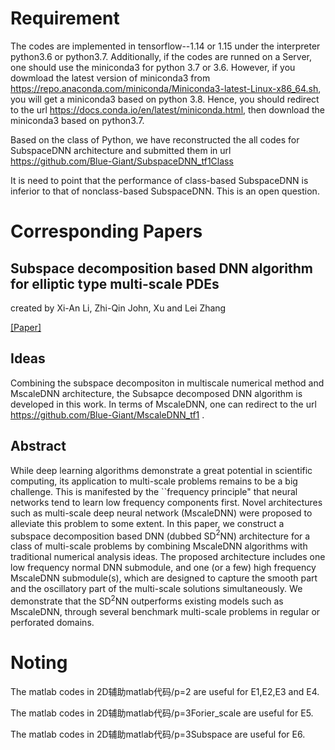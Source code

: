 # Requirement
The codes are implemented in tensorflow--1.14 or 1.15 under the interpreter python3.6 or python3.7. Additionally, if the codes are runned on a Server, one should use the miniconda3 for python 3.7 or 3.6. However, if you dowmload the latest version of miniconda3 from https://repo.anaconda.com/miniconda/Miniconda3-latest-Linux-x86_64.sh, you will get a miniconda3 based on python 3.8. Hence, you should redirect to the url https://docs.conda.io/en/latest/miniconda.html, then download the miniconda3 based on python3.7.

Based on the class of Python, we have reconstructed the all codes for SubspaceDNN architecture and submitted them in url https://github.com/Blue-Giant/SubspaceDNN_tf1Class

It is need to point that the performance of class-based SubspaceDNN is inferior to that of nonclass-based SubspaceDNN. This is an open question.

# Corresponding Papers

## Subspace decomposition based DNN algorithm for elliptic type multi-scale PDEs 
created by Xi-An Li, Zhi-Qin John, Xu and Lei Zhang

[[Paper]](https://arxiv.org/pdf/2112.06660.pdf)
## Ideas 
Combining the subspace decompositon in multiscale numerical method and MscaleDNN architecture, the Subsapce decomposed DNN algorithm is developed in this work. In terms of MscaleDNN, one can redirect to the url https://github.com/Blue-Giant/MscaleDNN_tf1 .

## Abstract
While deep learning algorithms demonstrate a great potential in scientific computing, its application to multi-scale problems remains to be a big challenge. This is manifested by the ``frequency principle"  that neural networks tend to learn low frequency components first. Novel architectures such as multi-scale deep neural network (MscaleDNN) were proposed to alleviate this problem to some extent. In this paper, we construct a subspace decomposition based DNN (dubbed SD$^2$NN) architecture for a class of multi-scale problems by combining MscaleDNN algorithms with traditional numerical analysis ideas. The proposed architecture includes one low frequency normal DNN submodule, and one (or a few) high frequency MscaleDNN submodule(s), which are designed to capture the smooth part and the oscillatory part of the multi-scale solutions simultaneously. We demonstrate that the SD$^2$NN outperforms existing models such as MscaleDNN, through several benchmark multi-scale problems in regular or perforated domains.

# Noting
The matlab codes in 2D辅助matlab代码/p=2 are useful for E1,E2,E3 and E4.

The matlab codes in 2D辅助matlab代码/p=3Forier_scale are useful for E5.

The matlab codes in 2D辅助matlab代码/p=3Subspace are useful for E6.
